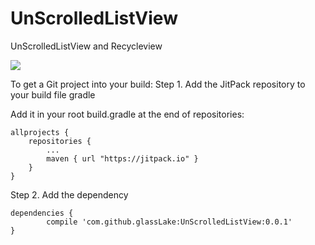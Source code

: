 # UnScrolledListView
UnScrolledListView and Recycleview

[![](https://jitpack.io/v/glassLake/UnScrolledListView.svg)](https://jitpack.io/#glassLake/UnScrolledListView)


To get a Git project into your build:
Step 1. Add the JitPack repository to your build file
gradle

Add it in your root build.gradle at the end of repositories:

	allprojects {
		repositories {
			...
			maven { url "https://jitpack.io" }
		}
	}
Step 2. Add the dependency

	dependencies {
	        compile 'com.github.glassLake:UnScrolledListView:0.0.1'
	}
